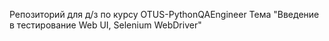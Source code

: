 Репозиторий для д/з по курсу OTUS-PythonQAEngineer Тема "Введение в тестирование Web UI, Selenium WebDriver"
